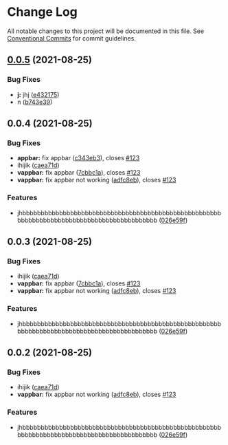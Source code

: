# Change Log

All notable changes to this project will be documented in this file.
See [Conventional Commits](https://conventionalcommits.org) for commit guidelines.

## [0.0.5](https://github.com/MrHBS/testbootify/compare/v0.0.4...v0.0.5) (2021-08-25)


### Bug Fixes

* **j:** jhj ([e432175](https://github.com/MrHBS/testbootify/commit/e432175d8efc50267828c8b80e71137502627e17))
* n ([b743e39](https://github.com/MrHBS/testbootify/commit/b743e398f6c0898dbd36ee9136108113a716b0f2))





## 0.0.4 (2021-08-25)


### Bug Fixes

* **appbar:** fix appbar ([c343eb3](https://github.com/MrHBS/testbootify/commit/c343eb365942e03eef2dcb2e3300ce19e397366b)), closes [#123](https://github.com/MrHBS/testbootify/issues/123)
* ihijik ([caea71d](https://github.com/MrHBS/testbootify/commit/caea71d7ea1040f8713543fb96ca7bf4dfca8477))
* **vappbar:** fix appbar ([7cbbc1a](https://github.com/MrHBS/testbootify/commit/7cbbc1a08c571195b84ff3400a9f12c5794611f5)), closes [#123](https://github.com/MrHBS/testbootify/issues/123)
* **vappbar:** fix appbar not working ([adfc8eb](https://github.com/MrHBS/testbootify/commit/adfc8ebb773ad8d6d16e472fd9ccf21ccfce3b64)), closes [#123](https://github.com/MrHBS/testbootify/issues/123)


### Features

* jhbbbbbbbbbbbbbbbbbbbbbbbbbbbbbbbbbbbbbbbbbbbbbbbbbbbbbbbbbbbbbbbbbbbbbbbbbbbbbbbbbbbbbbbbbbbb ([026e59f](https://github.com/MrHBS/testbootify/commit/026e59fc9ec675bf5a061afb1e10ebdf9ae14bf0))





## 0.0.3 (2021-08-25)


### Bug Fixes

* ihijik ([caea71d](https://github.com/MrHBS/testbootify/commit/caea71d7ea1040f8713543fb96ca7bf4dfca8477))
* **vappbar:** fix appbar ([7cbbc1a](https://github.com/MrHBS/testbootify/commit/7cbbc1a08c571195b84ff3400a9f12c5794611f5)), closes [#123](https://github.com/MrHBS/testbootify/issues/123)
* **vappbar:** fix appbar not working ([adfc8eb](https://github.com/MrHBS/testbootify/commit/adfc8ebb773ad8d6d16e472fd9ccf21ccfce3b64)), closes [#123](https://github.com/MrHBS/testbootify/issues/123)


### Features

* jhbbbbbbbbbbbbbbbbbbbbbbbbbbbbbbbbbbbbbbbbbbbbbbbbbbbbbbbbbbbbbbbbbbbbbbbbbbbbbbbbbbbbbbbbbbbb ([026e59f](https://github.com/MrHBS/testbootify/commit/026e59fc9ec675bf5a061afb1e10ebdf9ae14bf0))





## 0.0.2 (2021-08-25)


### Bug Fixes

* ihijik ([caea71d](https://github.com/MrHBS/testbootify/commit/caea71d7ea1040f8713543fb96ca7bf4dfca8477))
* **vappbar:** fix appbar not working ([adfc8eb](https://github.com/MrHBS/testbootify/commit/adfc8ebb773ad8d6d16e472fd9ccf21ccfce3b64)), closes [#123](https://github.com/MrHBS/testbootify/issues/123)


### Features

* jhbbbbbbbbbbbbbbbbbbbbbbbbbbbbbbbbbbbbbbbbbbbbbbbbbbbbbbbbbbbbbbbbbbbbbbbbbbbbbbbbbbbbbbbbbbbb ([026e59f](https://github.com/MrHBS/testbootify/commit/026e59fc9ec675bf5a061afb1e10ebdf9ae14bf0))
